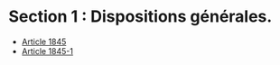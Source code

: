 # Section 1 : Dispositions générales.

- [Article 1845](article-1845.md)
- [Article 1845-1](article-1845-1.md)
